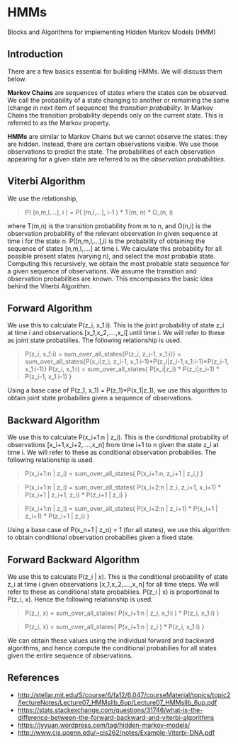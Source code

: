 # HMMs
Blocks and Algorithms for implementing Hidden Markov Models (HMM)


## Introduction

There are a few basics essential for building HMMs. We will discuss them below.

**Markov Chains** are sequences of states where the states can be observed. We call the probability of a state changing to another or 
remaining the same (change in next item of sequence) the *transition probability*. In Markov Chains the transition probability depends only 
on the current state. This is referred to as the Markov property.

**HMMs** are similar to Markov Chains but we cannot observe the states: they are hidden. Instead, there are certain observations visible. We use those 
observations to predict the state. The probabilities of each observation appearing for a given state are referred to as the *observation probabilities*. 


## Viterbi Algorithm 

We use the relationship,

> P( [n,m,l,...], i ) = P( [m,l,...], i-1 ) * T(m, n) * O_(n, i) 

where T(m,n) is the transition probability from m to n, and O(n,i) is the 
observation probability of the relevant observation in given sequence at time i for the state n. P([n,m,l,...],i) is the probability of obtaining the 
sequence of states [n,m,l,....] at time i. We calculate this probability for all possible present states (varying n), and select the most probable state. 
Computing this recursively, we obtain the most probable state sequence for a given sequence of observations. We assume the transition and observation 
probabilities are known. This encompasses the basic idea behind the Viterbi Algorithm.  


## Forward Algorithm
We use this to calculate P(z_i, x_1:i). This is the joint probability of state z_i at time i and observations [x_1,x_2,....,x_i] until time i. 
We will refer to these as joint state probabilies. The following relationship is used. 
 
> P(z_i, x_1:i) = sum_over_all_states{P(z_i, z_i-1, x_1:i)} = sum_over_all_states{P(x_i|z_i, z_i-1, x_1:i-1)*P(z_i|z_i-1,x_1:i-1)*P(z_i-1, x_1:i-1)}
> P(z_i, x_1:i) = sum_over_all_states{ P(x_i|z_i) * P(z_i|z_i-1) * P(z_i-1, x_1:i-1) }

Using a base case of P(z_1, x_1) = P(z_1)*P(x_1|z_1), we use this algorithm to obtain joint state probabilies given a sequence of observations. 


## Backward Algorithm
We use this to calculate P(x_i+1:n | z_i). This is the conditional probability of observations [x_i+1,x_i+2,....,x_n] from time i+1 to n given 
the state z_i at time i. We will refer to these as conditional observation probabilies. The following relationship is used. 
 
> P(x_i+1:n | z_i) = sum_over_all_states{ P(x_i+1:n, z_i+1 | z_i,) } 

> P(x_i+1:n | z_i) = sum_over_all_states{ P(x_i+2:n | z_i, z_i+1, x_i+1) * P(x_i+1 | z_i+1, z_i) * P(z_i+1 | z_i) }

> P(x_i+1:n | z_i) = sum_over_all_states{ P(x_i+2:n | z_i+1) * P(x_i+1 | z_i+1) * P(z_i+1 | z_i) }

Using a base case of P(x_n+1 | z_n) = 1 (for all states), we use this algorithm to obtain conditional observation probabilies given a fixed state. 


## Forward Backward Algorithm
We use this to calculate P(z_i | x). This is the conditional probability of state z_i at time i given observations [x_1,x_2,....,x_n] for all time steps. 
We will refer to these as conditional state probabilies. P(z_i | x) is proportional to P(z_i, x). Hence the following relationship is used. 
 
> P(z_i, x) = sum_over_all_states{ P(x_i+1:n | z_i, x_1:i ) * P(z_i, x_1:i) } 

> P(z_i, x) = sum_over_all_states{ P(x_i+1:n | z_i ) * P(z_i, x_1:i) } 

We can obtain these values using the individual forward and backward algorithms, and hence compute the conditional probabilies for all states given 
the entire sequence of observations. 


## References
* http://stellar.mit.edu/S/course/6/fa12/6.047/courseMaterial/topics/topic2/lectureNotes/Lecture07_HMMsIIb_6up/Lecture07_HMMsIIb_6up.pdf
* https://stats.stackexchange.com/questions/31746/what-is-the-difference-between-the-forward-backward-and-viterbi-algorithms
* https://jyyuan.wordpress.com/tag/hidden-markov-models/
* http://www.cis.upenn.edu/~cis262/notes/Example-Viterbi-DNA.pdf
